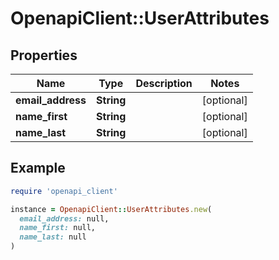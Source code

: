 # OpenapiClient::UserAttributes

## Properties

| Name | Type | Description | Notes |
| ---- | ---- | ----------- | ----- |
| **email_address** | **String** |  | [optional] |
| **name_first** | **String** |  | [optional] |
| **name_last** | **String** |  | [optional] |

## Example

```ruby
require 'openapi_client'

instance = OpenapiClient::UserAttributes.new(
  email_address: null,
  name_first: null,
  name_last: null
)
```

